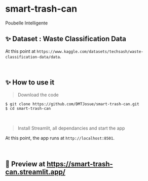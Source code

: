 # smart-trash-can
Poubelle Intelligente

## ✨ Dataset : Waste Classification Data
At this point at `https://www.kaggle.com/datasets/techsash/waste-classification-data/data`. 

<br />

## ✨ How to use it

> Download the code 

```bash
$ git clone https://github.com/DMTJosue/smart-trash-can.git
$ cd smart-trash-can
```

<br />

> Install Streamlit, all dependancies  and start the app

At this point, the app runs at `http://localhost:8501`. 

<br />

## 👀 Preview at https://smart-trash-can.streamlit.app/

